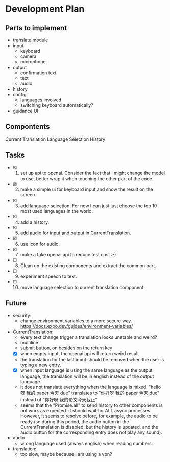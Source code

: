 # Development Plan

## Parts to implement

- translate module
- input
  - keyboard
  - camera
  - microphone
- output
  - confirmation text
  - text
  - audio
- history
- config
  - languages involved
  - switching keyboard automatically?
- guidance UI

## Compontents

Current Translation
Language Selection
History

## Tasks

- [x] 1. set up api to openai. Consider the fact that i might change the model to use, better wrap it when touching the other part of the code.
- [x] 2. make a simple ui for keyboard input and show the result on the screen.
- [x] 3. add language selection. For now I can just just choose the top 10 most used languages in the world.
- [x] 4. add a history.
- [x] 5. add audio for input and output in CurrentTranslation.
- [x] 6. use icon for audio.
- [x] 7. make a fake openai api to reduce test cost :-)
- [ ] 8. Clean up the existing components and extract the common part.
- [ ] 9. experiment speech to text.
- [ ] 10. move language selection to current translation component.

## Future

- security:
  - change environment variables to a more secure way. https://docs.expo.dev/guides/environment-variables/
- CurrentTranslation:
  - every text change trigger a translation looks unstable and weird?
  - multiline
  - submit button, on besides on the return key
  - [x] when empty input, the openai api will return weird result
  - the translation for the last input should be removed when the user is typing a new entry.
  - [x] when input language is using the same language as the output language, the translation will be in english instead of the output language.
  - it does not translate everything when the language is mixed. "hello 呀 我的 paper 今天 due" translates to "你好呀 我的 paper 今天 due“ instead of "你好呀 我的论文今天截止"
  - seems that the "Promise.all" to send history to other components is not work as expected. It should wait for ALL async processes. However, it seems to resolve before, for example, the audio to be ready (so during this period, the audio button in the CurrentTranslation is disabled, but the history is updated, and the audio button for the corresponding entry does not play any sound).
- audio
  - wrong language used (always english) when reading numbers.
- translation:
  - too slow, maybe because I am using a vpn?

